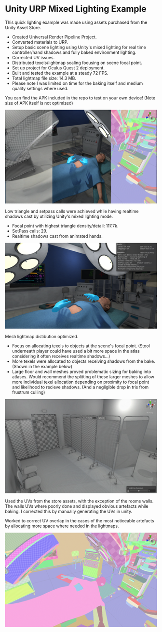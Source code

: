 # Unity URP Mixed Lighting Example

This quick lighting example was made using assets purchased from the Unity Asset Store. 

* Created Universal Render Pipeline Project.
* Converted materials to URP.
* Setup basic scene lighting using Unity's mixed lighting for real time controller/hand shadows and fully baked environment lighting.
* Corrected UV issues.
* Distributed texels/lightmap scaling focusing on scene focal point.
* Set up project for Oculus Quest 2 deployment.
* Built and tested the example at a steady 72 FPS.
* Total lightmap file size: 14.3 MB.
* Please note I was limited on time for the baking itself and medium quality settings where used.

You can find the APK included in the repo to test on your own device! (Note size of APK itself is not optimized)

![alt text](https://github.com/RyanMurdoch1/Lighting_Example/blob/main/Assets/Editor_Captures/MainImageSliced.png)

Low triangle and setpass calls were achieved while having realtime shadows cast by utilizing Unity's mixed lighting mode.

* Focal point with highest triangle density/detail: 117.7k.
* SetPass calls: 29.
* Realtime shadows cast from animated hands.

![alt_text](https://github.com/RyanMurdoch1/Lighting_Example/blob/main/Assets/Editor_Captures/RuntimeStats.png)

Mesh lightmap distibution optimized.

* Focus on allocating texels to objects at the scene's focal point. (Stool underneath player could have used a bit more space in the atlas considering it often receives realtime shadows...)
* More texels were allocated to objects receiving shadows from the bake. (Shown in the example below)
* Large floor and wall meshes proved problematic sizing for baking into atlases. Would recommend the splitting of these larger meshes to allow more individual texel allocation depending on proximity to focal point and likelihood to recieve shadows. (And a negligible drop in tris from frustrum culling)

![alt_text](https://github.com/RyanMurdoch1/Lighting_Example/blob/main/Assets/Editor_Captures/TexelAllocation.png)

Used the UVs from the store assets, with the exception of the rooms walls. The walls UVs where poorly done and displayed obvious artefacts while baking. I corrected this by manually generating the UVs in unity.

Worked to correct UV overlap in the cases of the most noticeable artefacts by allocating more space where needed in the lightmaps.

![alt_text](https://github.com/RyanMurdoch1/Lighting_Example/blob/main/Assets/Editor_Captures/MainUVs.png)




